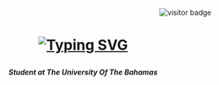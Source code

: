 <div align="right">

![visitor badge](https://visitor-badge.laobi.icu/badge?page_id=jwenjian.visitor-badge)

</div>

<h1 align="center">
  
[![Typing SVG](https://readme-typing-svg.demolab.com?font=Rubik+Bubbles&size=25&duration=2000&pause=4000&color=51C4D6&center=true&vCenter=true&random=false&width=435&lines=Don't+Mindlessly+Judge+People;Welcome+To+bonydonnie's+World)](https://git.io/typing-svg)

</h>

<h6 align="center">

**Student at The University Of The Bahamas**

</h>
<!--
**bonydonnie/bonydonnie** is a ✨ _special_ ✨ repository because its `README.md` (this file) appears on your GitHub profile.

Here are some ideas to get you started:

- 🔭 I’m currently working on ...
- 🌱 I’m currently learning ...
- 👯 I’m looking to collaborate on ...
- 🤔 I’m looking for help with ...
- 💬 Ask me about ...
- 📫 How to reach me: ...
- 😄 Pronouns: ...
- ⚡ Fun fact: ...
-->

